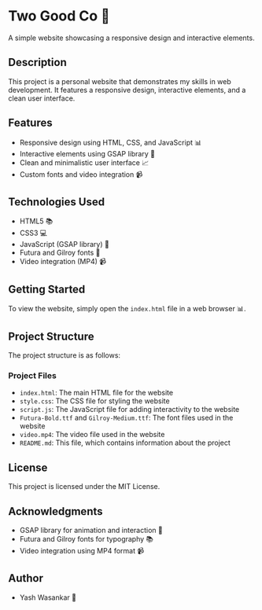 **Two Good Co** 🌟
================

A simple website showcasing a responsive design and interactive elements.

**Description**
---------------

This project is a personal website that demonstrates my skills in web development. It features a responsive design, interactive elements, and a clean user interface.

**Features**
------------

* Responsive design using HTML, CSS, and JavaScript 📊
* Interactive elements using GSAP library 🎊
* Clean and minimalistic user interface 📈
* Custom fonts and video integration 📹

**Technologies Used**
--------------------

* HTML5 📚
* CSS3 💻
* JavaScript (GSAP library) 🤖
* Futura and Gilroy fonts 📝
* Video integration (MP4) 📹

**Getting Started**
-------------------

To view the website, simply open the `index.html` file in a web browser 📊.

**Project Structure**
-------------------

The project structure is as follows:

### Project Files

* `index.html`: The main HTML file for the website
* `style.css`: The CSS file for styling the website
* `script.js`: The JavaScript file for adding interactivity to the website
* `Futura-Bold.ttf` and `Gilroy-Medium.ttf`: The font files used in the website
* `video.mp4`: The video file used in the website
* `README.md`: This file, which contains information about the project

**License**
----------

This project is licensed under the MIT License.

**Acknowledgments**
------------------

* GSAP library for animation and interaction 🙏
* Futura and Gilroy fonts for typography 📚
* Video integration using MP4 format 📹

**Author**
----------

* Yash Wasankar 👋

